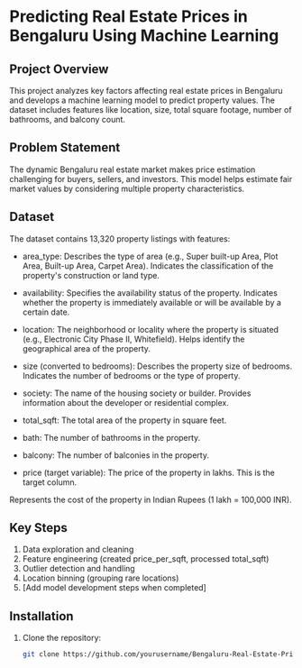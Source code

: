 # Predicting Real Estate Prices in Bengaluru Using Machine Learning

## Project Overview
This project analyzes key factors affecting real estate prices in Bengaluru and develops a machine learning model to predict property values. The dataset includes features like location, size, total square footage, number of bathrooms, and balcony count.

## Problem Statement
The dynamic Bengaluru real estate market makes price estimation challenging for buyers, sellers, and investors. This model helps estimate fair market values by considering multiple property characteristics.

## Dataset
The dataset contains 13,320 property listings with features:
- area_type: Describes the type of area (e.g., Super built-up Area, Plot Area, Built-up Area, Carpet Area). Indicates the classification of the property's construction or land type.

- availability: Specifies the availability status of the property. Indicates whether the property is immediately available or will be available by a certain date.

- location: The neighborhood or locality where the property is situated (e.g., Electronic City Phase II, Whitefield). Helps identify the geographical area of the property.

- size (converted to bedrooms): Describes the property size of bedrooms. Indicates the number of bedrooms or the type of property.

- society: The name of the housing society or builder. Provides information about the developer or residential complex.

- total_sqft: The total area of the property in square feet.

- bath: The number of bathrooms in the property.
  
- balcony: The number of balconies in the property.

- price (target variable): The price of the property in lakhs. This is the target column.

Represents the cost of the property in Indian Rupees (1 lakh = 100,000 INR).
## Key Steps
1. Data exploration and cleaning
2. Feature engineering (created price_per_sqft, processed total_sqft)
3. Outlier detection and handling
4. Location binning (grouping rare locations)
5. [Add model development steps when completed]

## Installation
1. Clone the repository:
   ```bash
   git clone https://github.com/yourusername/Bengaluru-Real-Estate-Price-Prediction.git
